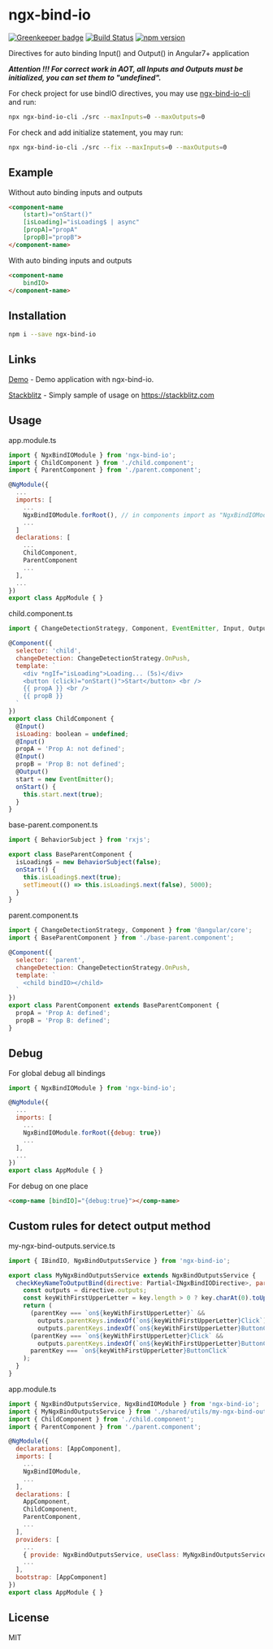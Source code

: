 # ngx-bind-io

[![Greenkeeper badge](https://badges.greenkeeper.io/EndyKaufman/ngx-bind-io.svg)](https://greenkeeper.io/)
[![Build Status](https://travis-ci.org/EndyKaufman/ngx-bind-io.svg?branch=master)](https://travis-ci.org/EndyKaufman/ngx-bind-io)
[![npm version](https://badge.fury.io/js/ngx-bind-io.svg)](https://badge.fury.io/js/ngx-bind-io)


Directives for auto binding Input() and Output() in Angular7+ application

***Attention !!! For correct work in AOT, all Inputs and Outputs ​​must be initialized, you can set them to "undefined".***

For check project for use bindIO directives, you may use [ngx-bind-io-cli](https://www.npmjs.com/package/ngx-bind-io-cli) and run:
```bash
npx ngx-bind-io-cli ./src --maxInputs=0 --maxOutputs=0
```

For check and add initialize statement, you may run:
```bash
npx ngx-bind-io-cli ./src --fix --maxInputs=0 --maxOutputs=0
```

## Example

Without auto binding inputs and outputs
```html
<component-name
    (start)="onStart()"
    [isLoading]="isLoading$ | async"
    [propA]="propA"
    [propB]="propB">
</component-name>
```

With auto binding inputs and outputs
```html
<component-name
    bindIO>
</component-name>
```

## Installation

```bash
npm i --save ngx-bind-io
```

## Links

[Demo](https://endykaufman.github.io/ngx-bind-io) - Demo application with ngx-bind-io.

[Stackblitz](https://stackblitz.com/edit/ngx-bind-io) - Simply sample of usage on https://stackblitz.com

## Usage

app.module.ts
```js
import { NgxBindIOModule } from 'ngx-bind-io';
import { ChildComponent } from './child.component';
import { ParentComponent } from './parent.component';

@NgModule({
  ...
  imports: [
    ...
    NgxBindIOModule.forRoot(), // in components import as "NgxBindIOModule"
    ...
  ]
  declarations: [ 
    ...
    ChildComponent, 
    ParentComponent 
    ...
  ],
  ...
})
export class AppModule { }
```

child.component.ts
```js
import { ChangeDetectionStrategy, Component, EventEmitter, Input, Output } from '@angular/core';

@Component({
  selector: 'child',
  changeDetection: ChangeDetectionStrategy.OnPush,
  template: `
    <div *ngIf="isLoading">Loading... (5s)</div>
    <button (click)="onStart()">Start</button> <br />
    {{ propA }} <br />
    {{ propB }}
  `
})
export class ChildComponent {
  @Input()
  isLoading: boolean = undefined;
  @Input()
  propA = 'Prop A: not defined';
  @Input()
  propB = 'Prop B: not defined';
  @Output()
  start = new EventEmitter();
  onStart() {
    this.start.next(true);
  }
}
```

base-parent.component.ts
```js
import { BehaviorSubject } from 'rxjs';

export class BaseParentComponent {
  isLoading$ = new BehaviorSubject(false);
  onStart() {
    this.isLoading$.next(true);
    setTimeout(() => this.isLoading$.next(false), 5000);
  }
}
```

parent.component.ts
```js
import { ChangeDetectionStrategy, Component } from '@angular/core';
import { BaseParentComponent } from './base-parent.component';

@Component({
  selector: 'parent',
  changeDetection: ChangeDetectionStrategy.OnPush,
  template: `
    <child bindIO></child>
  `
})
export class ParentComponent extends BaseParentComponent {
  propA = 'Prop A: defined';
  propB = 'Prop B: defined';
}
```
## Debug

For global debug all bindings

```js
import { NgxBindIOModule } from 'ngx-bind-io';

@NgModule({
  ...
  imports: [
    ...
    NgxBindIOModule.forRoot({debug: true})
    ...
  ],
  ...
})
export class AppModule { }
```

For debug on one place
```html
<comp-name [bindIO]="{debug:true}"></comp-name>
```

## Custom rules for detect output method

my-ngx-bind-outputs.service.ts
```js
import { IBindIO, NgxBindOutputsService } from 'ngx-bind-io';

export class MyNgxBindOutputsService extends NgxBindOutputsService {
  checkKeyNameToOutputBind(directive: Partial<INgxBindIODirective>, parentKey: string, key: string) {
    const outputs = directive.outputs;
    const keyWithFirstUpperLetter = key.length > 0 ? key.charAt(0).toUpperCase() + key.substr(1) : key;
    return (
      (parentKey === `on${keyWithFirstUpperLetter}` &&
        outputs.parentKeys.indexOf(`on${keyWithFirstUpperLetter}Click`) === -1 &&
        outputs.parentKeys.indexOf(`on${keyWithFirstUpperLetter}ButtonClick`) === -1) ||
      (parentKey === `on${keyWithFirstUpperLetter}Click` &&
        outputs.parentKeys.indexOf(`on${keyWithFirstUpperLetter}ButtonClick`) === -1) ||
      parentKey === `on${keyWithFirstUpperLetter}ButtonClick`
    );
  }
}

```

app.module.ts
```js
import { NgxBindOutputsService, NgxBindIOModule } from 'ngx-bind-io';
import { MyNgxBindOutputsService } from './shared/utils/my-ngx-bind-outputs.service';
import { ChildComponent } from './child.component';
import { ParentComponent } from './parent.component';

@NgModule({
  declarations: [AppComponent],
  imports: [
    ...
    NgxBindIOModule,
    ...
  ],
  declarations: [ 
    AppComponent,
    ChildComponent, 
    ParentComponent,
    ...
  ],
  providers: [
    ...
    { provide: NgxBindOutputsService, useClass: MyNgxBindOutputsService },
    ...
  ],
  bootstrap: [AppComponent]
})
export class AppModule { }
```

## License

MIT

